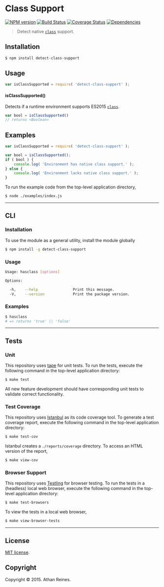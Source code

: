 Class Support
===
[![NPM version][npm-image]][npm-url] [![Build Status][build-image]][build-url] [![Coverage Status][coverage-image]][coverage-url] [![Dependencies][dependencies-image]][dependencies-url]

> Detect native [`class`][class] support.


## Installation

``` bash
$ npm install detect-class-support
```


## Usage

``` javascript
var isClassSupported = require( 'detect-class-support' );
```

#### isClassSupported()

Detects if a runtime environment supports ES2015 [`class`][class].

``` javascript
var bool = isClassSupported()
// returns <Boolean>
```


## Examples

``` javascript
var isClassSupported = require( 'detect-class-support' );

var bool = isClassSupported();
if ( bool ) {
	console.log( 'Environment has native class support.' );
} else {
	console.log( 'Environment lacks native class support.' );
}
```

To run the example code from the top-level application directory,

``` bash
$ node ./examples/index.js
```


---
## CLI

### Installation

To use the module as a general utility, install the module globally

``` bash
$ npm install -g detect-class-support
```


### Usage

``` bash
Usage: hasclass [options]

Options:

  -h,    --help                Print this message.
  -V,    --version             Print the package version.
```


### Examples

``` bash
$ hasclass
# => returns 'true' || 'false'
```


---
## Tests

### Unit

This repository uses [tape][tape] for unit tests. To run the tests, execute the following command in the top-level application directory:

``` bash
$ make test
```

All new feature development should have corresponding unit tests to validate correct functionality.


### Test Coverage

This repository uses [Istanbul][istanbul] as its code coverage tool. To generate a test coverage report, execute the following command in the top-level application directory:

``` bash
$ make test-cov
```

Istanbul creates a `./reports/coverage` directory. To access an HTML version of the report,

``` bash
$ make view-cov
```


### Browser Support

This repository uses [Testling][testling] for browser testing. To run the tests in a (headless) local web browser, execute the following command in the top-level application directory:

``` bash
$ make test-browsers
```

To view the tests in a local web browser,

``` bash
$ make view-browser-tests
```

<!-- [![browser support][browsers-image]][browsers-url] -->


---
## License

[MIT license](http://opensource.org/licenses/MIT).


## Copyright

Copyright &copy; 2015. Athan Reines.


[npm-image]: http://img.shields.io/npm/v/detect-class-support.svg
[npm-url]: https://npmjs.org/package/detect-class-support

[build-image]: http://img.shields.io/travis/kgryte/detect-class-support/master.svg
[build-url]: https://travis-ci.org/kgryte/detect-class-support

[coverage-image]: https://img.shields.io/codecov/c/github/kgryte/detect-class-support/master.svg
[coverage-url]: https://codecov.io/github/kgryte/detect-class-support?branch=master

[dependencies-image]: http://img.shields.io/david/kgryte/detect-class-support.svg
[dependencies-url]: https://david-dm.org/kgryte/detect-class-support

[dev-dependencies-image]: http://img.shields.io/david/dev/kgryte/detect-class-support.svg
[dev-dependencies-url]: https://david-dm.org/dev/kgryte/detect-class-support

[github-issues-image]: http://img.shields.io/github/issues/kgryte/detect-class-support.svg
[github-issues-url]: https://github.com/kgryte/detect-class-support/issues

[tape]: https://github.com/substack/tape
[istanbul]: https://github.com/gotwarlost/istanbul
[testling]: https://ci.testling.com

[class]: https://developer.mozilla.org/en-US/docs/Web/JavaScript/Reference/Classes
